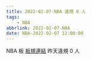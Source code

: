 ```yaml
---
title: 2022-02-07-NBA 違規 0 人
tags:
    - NBA
abbrlink: 2022-02-07-NBA
date: NBA-2022-02-07 12:00:00
---
```

NBA 板 [板規連結](https://www.ptt.cc/bbs/NBA/M.1637555315.A.C34.html)
昨天違規 0 人
